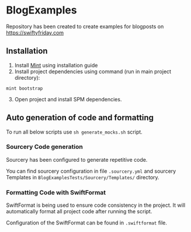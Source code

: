 # BlogExamples

Repository has been created to create examples for blogposts on https://swiftyfriday.com

## Installation

1. Install [Mint](https://github.com/yonaskolb/Mint) using installation guide
2. Install project dependencies using command (run in main project directory):
```
mint bootstrap
```
3. Open project and install SPM dependencies.

## Auto generation of code and formatting

To run all below scripts use `sh generate_mocks.sh` script.

### Sourcery Code generation

Sourcery has been configured to generate repetitive code.

You can find sourcery configuration in file `.sourcery.yml` and sourcery Templates in `BlogExamplesTests/Sourcery/Templates/` directory.

### Formatting Code with SwiftFormat

SwiftFormat is being used to ensure code consistency in the project. 
It will automatically format all project code after running the script.

Configuration of the SwiftFormat can be found in `.swiftformat` file.


